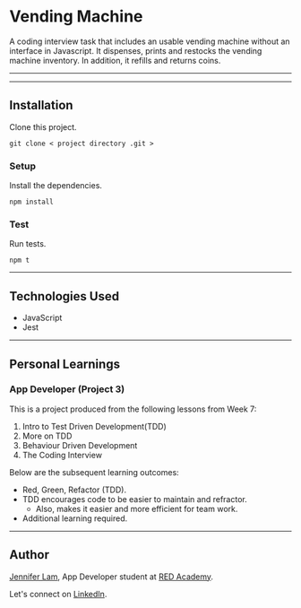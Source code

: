 # Vending Machine

A coding interview task that includes an usable vending machine without an interface in Javascript. It dispenses, prints and restocks the vending machine inventory. In addition, it refills and returns coins.

---

---

## Installation

Clone this project.

```
git clone < project directory .git >
```

### Setup

Install the dependencies.

```
npm install
```

### Test

Run tests.

```
npm t
```

---

## Technologies Used

- JavaScript
- Jest

---

## Personal Learnings

### App Developer (Project 3)

This is a project produced from the following lessons from Week 7:

1. Intro to Test Driven Development(TDD)
2. More on TDD
3. Behaviour Driven Development
4. The Coding Interview

Below are the subsequent learning outcomes:

- Red, Green, Refactor (TDD).
- TDD encourages code to be easier to maintain and refractor.
  - Also, makes it easier and more efficient for team work.
- Additional learning required.

---

## Author

[Jennifer Lam](https://github.com/nejmal), App Developer student at [RED Academy](https://redacademy.com/vancouver/).

Let's connect on [LinkedIn](https://www.linkedin.com/in/jenniferlam-/).
